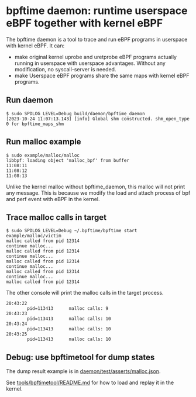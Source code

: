# bpftime daemon: runtime userspace eBPF together with kernel eBPF

The bpftime daemon is a tool to trace and run eBPF programs in userspace with kernel eBPF. It can:

- make original kernel uprobe and uretprobe eBPF programs actually running in userspace with userspace advantages. Without any modification, no syscall-server is needed.
- make Userspace eBPF programs share the same maps with kernel eBPF programs.

## Run daemon

```console
$ sudo SPDLOG_LEVEL=Debug build/daemon/bpftime_daemon
[2023-10-24 11:07:13.143] [info] Global shm constructed. shm_open_type 0 for bpftime_maps_shm
```

## Run malloc example

```console
$ sudo example/malloc/malloc
libbpf: loading object 'malloc_bpf' from buffer
11:08:11 
11:08:12 
11:08:13 
```

Unlike the kernel malloc without bpftime_daemon, this malloc will not print any message. This is because we modify the load and attach process of bpf and perf event with eBPF in the kernel.

## Trace malloc calls in target

```console
$ sudo SPDLOG_LEVEL=Debug ~/.bpftime/bpftime start example/malloc/victim
malloc called from pid 12314
continue malloc...
malloc called from pid 12314
continue malloc...
malloc called from pid 12314
continue malloc...
malloc called from pid 12314
continue malloc...
malloc called from pid 12314
```

The other console will print the malloc calls in the target process.

```console
20:43:22 
        pid=113413      malloc calls: 9
20:43:23 
        pid=113413      malloc calls: 10
20:43:24 
        pid=113413      malloc calls: 10
20:43:25 
        pid=113413      malloc calls: 10
```

## Debug: use bpftimetool for dump states

The dump result example is in [daemon/test/asserts/malloc.json](test/asserts/malloc.json).

See [tools/bpftimetool/README.md](../tools/bpftimetool/README.md) for how to load and replay it in the kernel.
